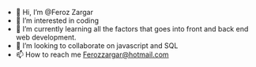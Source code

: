 - 👋 Hi, I’m @Feroz Zargar
- 👀 I’m interested in coding
- 🌱 I’m currently learning all the factors that goes into front and back end web development.
- 💞️ I’m looking to collaborate on javascript and SQL
- 📫 How to reach me Ferozzargar@hotmail.com

<!---
FalconView/FalconView is a ✨ special ✨ repository because its `README.md` (this file) appears on your GitHub profile.
You can click the Preview link to take a look at your changes.
--->
